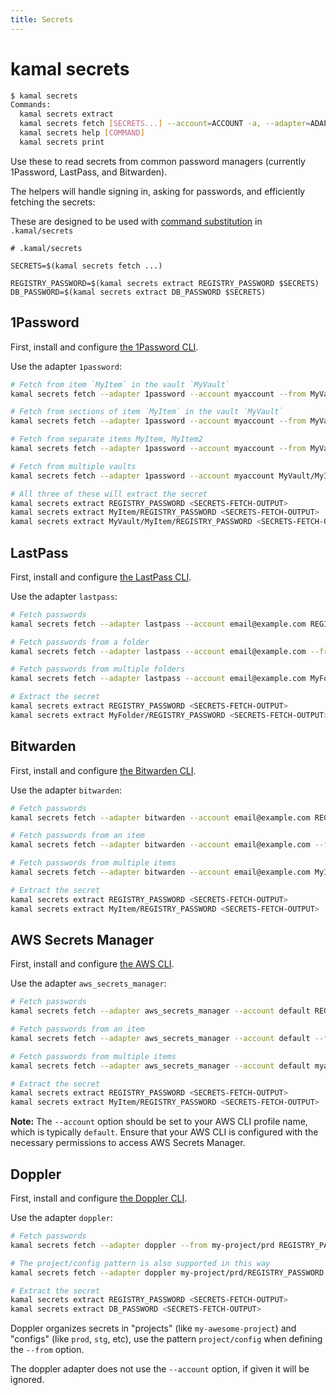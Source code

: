 ```yaml
---
title: Secrets
---
```


# kamal secrets

```bash
$ kamal secrets
Commands:
  kamal secrets extract                                                     # Extract a single secret from the results of a fetch call
  kamal secrets fetch [SECRETS...] --account=ACCOUNT -a, --adapter=ADAPTER  # Fetch secrets from a vault
  kamal secrets help [COMMAND]                                              # Describe subcommands or one specific subcommand
  kamal secrets print                                                       # Print the secrets (for debugging)
```

Use these to read secrets from common password managers (currently 1Password, LastPass, and Bitwarden).

The helpers will handle signing in, asking for passwords, and efficiently fetching the secrets:

These are designed to be used with [command substitution](https://github.com/bkeepers/dotenv?tab=readme-ov-file#command-substitution) in `.kamal/secrets`

```shell
# .kamal/secrets

SECRETS=$(kamal secrets fetch ...)

REGISTRY_PASSWORD=$(kamal secrets extract REGISTRY_PASSWORD $SECRETS)
DB_PASSWORD=$(kamal secrets extract DB_PASSWORD $SECRETS)
```

## 1Password

First, install and configure [the 1Password CLI](https://developer.1password.com/docs/cli/get-started/).

Use the adapter `1password`:

```bash
# Fetch from item `MyItem` in the vault `MyVault`
kamal secrets fetch --adapter 1password --account myaccount --from MyVault/MyItem REGISTRY_PASSWORD DB_PASSWORD

# Fetch from sections of item `MyItem` in the vault `MyVault`
kamal secrets fetch --adapter 1password --account myaccount --from MyVault/MyItem common/REGISTRY_PASSWORD production/DB_PASSWORD

# Fetch from separate items MyItem, MyItem2
kamal secrets fetch --adapter 1password --account myaccount --from MyVault MyItem/REGISTRY_PASSWORD MyItem2/DB_PASSWORD

# Fetch from multiple vaults
kamal secrets fetch --adapter 1password --account myaccount MyVault/MyItem/REGISTRY_PASSWORD MyVault2/MyItem2/DB_PASSWORD

# All three of these will extract the secret
kamal secrets extract REGISTRY_PASSWORD <SECRETS-FETCH-OUTPUT>
kamal secrets extract MyItem/REGISTRY_PASSWORD <SECRETS-FETCH-OUTPUT>
kamal secrets extract MyVault/MyItem/REGISTRY_PASSWORD <SECRETS-FETCH-OUTPUT>
```

## LastPass

First, install and configure [the LastPass CLI](https://github.com/lastpass/lastpass-cli).

Use the adapter `lastpass`:

```bash
# Fetch passwords
kamal secrets fetch --adapter lastpass --account email@example.com REGISTRY_PASSWORD DB_PASSWORD

# Fetch passwords from a folder
kamal secrets fetch --adapter lastpass --account email@example.com --from MyFolder REGISTRY_PASSWORD DB_PASSWORD

# Fetch passwords from multiple folders
kamal secrets fetch --adapter lastpass --account email@example.com MyFolder/REGISTRY_PASSWORD MyFolder2/DB_PASSWORD

# Extract the secret
kamal secrets extract REGISTRY_PASSWORD <SECRETS-FETCH-OUTPUT>
kamal secrets extract MyFolder/REGISTRY_PASSWORD <SECRETS-FETCH-OUTPUT>
```

## Bitwarden

First, install and configure [the Bitwarden CLI](https://bitwarden.com/help/cli/).

Use the adapter `bitwarden`:

```bash
# Fetch passwords
kamal secrets fetch --adapter bitwarden --account email@example.com REGISTRY_PASSWORD DB_PASSWORD

# Fetch passwords from an item
kamal secrets fetch --adapter bitwarden --account email@example.com --from MyItem REGISTRY_PASSWORD DB_PASSWORD

# Fetch passwords from multiple items
kamal secrets fetch --adapter bitwarden --account email@example.com MyItem/REGISTRY_PASSWORD MyItem2/DB_PASSWORD

# Extract the secret
kamal secrets extract REGISTRY_PASSWORD <SECRETS-FETCH-OUTPUT>
kamal secrets extract MyItem/REGISTRY_PASSWORD <SECRETS-FETCH-OUTPUT>
```

## AWS Secrets Manager

First, install and configure [the AWS CLI](https://docs.aws.amazon.com/cli/latest/userguide/getting-started-install.html).

Use the adapter `aws_secrets_manager`:

```bash
# Fetch passwords
kamal secrets fetch --adapter aws_secrets_manager --account default REGISTRY_PASSWORD DB_PASSWORD

# Fetch passwords from an item
kamal secrets fetch --adapter aws_secrets_manager --account default --from myapp/ REGISTRY_PASSWORD DB_PASSWORD

# Fetch passwords from multiple items
kamal secrets fetch --adapter aws_secrets_manager --account default myapp/REGISTRY_PASSWORD myapp/DB_PASSWORD

# Extract the secret
kamal secrets extract REGISTRY_PASSWORD <SECRETS-FETCH-OUTPUT>
kamal secrets extract MyItem/REGISTRY_PASSWORD <SECRETS-FETCH-OUTPUT>
```

**Note:** The `--account` option should be set to your AWS CLI profile name, which is typically `default`. Ensure that your AWS CLI is configured with the necessary permissions to access AWS Secrets Manager.

## Doppler

First, install and configure [the Doppler CLI](https://docs.doppler.com/docs/install-cli).

Use the adapter `doppler`:

```bash
# Fetch passwords
kamal secrets fetch --adapter doppler --from my-project/prd REGISTRY_PASSWORD DB_PASSWORD

# The project/config pattern is also supported in this way
kamal secrets fetch --adapter doppler my-project/prd/REGISTRY_PASSWORD my-project/prd/DB_PASSWORD

# Extract the secret
kamal secrets extract REGISTRY_PASSWORD <SECRETS-FETCH-OUTPUT>
kamal secrets extract DB_PASSWORD <SECRETS-FETCH-OUTPUT>
```

Doppler organizes secrets in "projects" (like `my-awesome-project`) and "configs" (like `prod`, `stg`, etc), use the pattern `project/config` when defining the `--from` option.

The doppler adapter does not use the `--account` option, if given it will be ignored.
